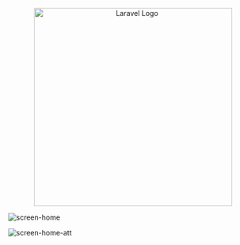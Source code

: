 <p align="center"><a href="https://laravel.com" target="_blank"><img src="https://raw.githubusercontent.com/laravel/art/master/logo-lockup/5%20SVG/2%20CMYK/1%20Full%20Color/laravel-logolockup-cmyk-red.svg" width="400" alt="Laravel Logo"></a></p>


![screen-home](https://github.com/user-attachments/assets/8af83078-f792-46da-af9c-8ba0c38dfd24)


![screen-home-att](https://github.com/user-attachments/assets/aacd1a05-77e2-45bc-b6ce-8ff90f87c126)
